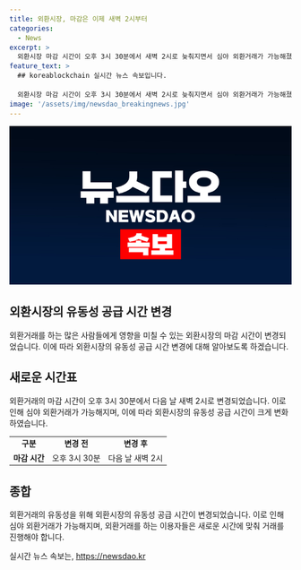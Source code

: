 ```yaml
---
title: 외환시장, 마감은 이제 새벽 2시부터
categories:
  - News
excerpt: >
  외환시장 마감 시간이 오후 3시 30분에서 새벽 2시로 늦춰지면서 심야 외환거래가 가능해졌다. 이에 딜링룸에서 열심히 일하는 하나은행 직원들의 모습이 눈에 띈다.
feature_text: >
  ## koreablockchain 실시간 뉴스 속보입니다.

  외환시장 마감 시간이 오후 3시 30분에서 새벽 2시로 늦춰지면서 심야 외환거래가 가능해졌다. 이에 딜링룸에서 열심히 일하는 하나은행 직원들의 모습이 눈에 띈다.
image: '/assets/img/newsdao_breakingnews.jpg'
---
```


<p><img src="/assets/img/newsdao_breakingnews.jpg" alt="koreablockchain 속보" /></p>

<h2 data-ke-size="size26">외환시장의 유동성 공급 시간 변경</h2>

<p data-ke-size="size16">외환거래를 하는 많은 사람들에게 영향을 미칠 수 있는 외환시장의 마감 시간이 변경되었습니다. 이에 따라 외환시장의 유동성 공급 시간 변경에 대해 알아보도록 하겠습니다.</p>

<h2 data-ke-size="size26">새로운 시간표</h2>

<p data-ke-size="size16">외환거래의 마감 시간이 오후 3시 30분에서 다음 날 새벽 2시로 변경되었습니다. 이로 인해 심야 외환거래가 가능해지며, 이에 따라 외환시장의 유동성 공급 시간이 크게 변화하였습니다.</p>

<table>
    <tr>
        <td style="text-align: center; height: 17px;"><b>구분</b></td>
        <td style="text-align: center; height: 17px;"><b>변경 전</b></td>
        <td style="text-align: center; height: 17px;"><b>변경 후</b></td>
    </tr>
    <tr>
        <td style="text-align: center; height: 17px;"><b>마감 시간</b></td>
        <td style="text-align: center; height: 17px;">오후 3시 30분</td>
        <td style="text-align: center; height: 17px;">다음 날 새벽 2시</td>
    </tr>
</table>

<h2 data-ke-size="size26">종합</h2>

<p data-ke-size="size16">외환거래의 유동성을 위해 외환시장의 유동성 공급 시간이 변경되었습니다. 이로 인해 심야 외환거래가 가능해지며, 외환거래를 하는 이용자들은 새로운 시간에 맞춰 거래를 진행해야 합니다.</p>
실시간 뉴스 속보는, <a href="https://newsdao.kr" rel="dofollow">https://newsdao.kr</a>



